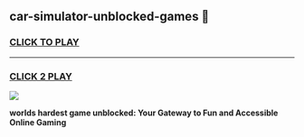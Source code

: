 
## car-simulator-unblocked-games 👋
<h3>
<a href="https://premium.freeplayer.one?title=car-simulator-unblocked-games&ref=14F">CLICK TO PLAY</a></h3>
<hr>

<h3>
<a href="https://premium.freeplayer.one?title=car-simulator-unblocked-games&ref=14F">CLICK 2 PLAY</a>
  
</h3>

<a href="https://premium.freeplayer.one?title=car-simulator-unblocked-games&ref=12F/"><img src="https://clearcache.store/games.png"></a>


**worlds hardest game unblocked: Your Gateway to Fun and Accessible Online Gaming**

